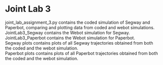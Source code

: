 # Joint Lab 3
joint_lab_assignment_3.py contains the coded simulation of Segway and Paperbot, comparing and plotting data from coded and webot simulations. <br />
JointLab3_Segway contains the Webot simulation for Segway. <br />
JointLab3_Paperbot contains the Webot simulation for Paperbot. <br />
Segway plots contains plots of all Segway trajectories obtained from both the coded and the webot simulation. <br />
Paperbot plots contains plots of all Paperbot trajectories obtained from both the coded and the webot simulation. <br />
